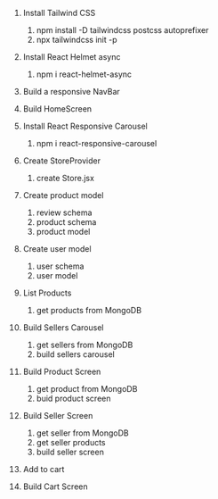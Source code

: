 1. Install Tailwind CSS

   1. npm install -D tailwindcss postcss autoprefixer
   2. npx tailwindcss init -p

2. Install React Helmet async

   1. npm i react-helmet-async

3. Build a responsive NavBar

4. Build HomeScreen

5. Install React Responsive Carousel

   1. npm i react-responsive-carousel

6. Create StoreProvider

   1. create Store.jsx

7. Create product model

   1. review schema
   2. product schema
   3. product model

8. Create user model

   1. user schema
   2. user model

9. List Products

   1. get products from MongoDB

10. Build Sellers Carousel

    1. get sellers from MongoDB
    2. build sellers carousel

11. Build Product Screen

    1. get product from MongoDB
    2. buid product screen

12. Build Seller Screen

    1. get seller from MongoDB
    2. get seller products
    3. build seller screen

13. Add to cart

14. Build Cart Screen
